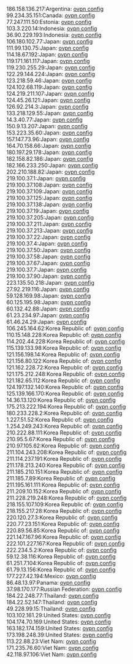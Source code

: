 186.158.136.217:Argentina: [ovpn config](vpn/186_158_136_217.ovpn)  
99.234.35.151:Canada: [ovpn config](vpn/99_234_35_151.ovpn)  
77.247.111.50:Estonia: [ovpn config](vpn/77_247_111_50.ovpn)  
103.3.220.14:Indonesia: [ovpn config](vpn/103_3_220_14.ovpn)  
36.90.229.193:Indonesia: [ovpn config](vpn/36_90_229_193.ovpn)  
106.180.102.77:Japan: [ovpn config](vpn/106_180_102_77.ovpn)  
111.99.130.75:Japan: [ovpn config](vpn/111_99_130_75.ovpn)  
114.18.67.192:Japan: [ovpn config](vpn/114_18_67_192.ovpn)  
119.171.161.117:Japan: [ovpn config](vpn/119_171_161_117.ovpn)  
119.230.255.29:Japan: [ovpn config](vpn/119_230_255_29.ovpn)  
122.29.144.224:Japan: [ovpn config](vpn/122_29_144_224.ovpn)  
123.218.59.46:Japan: [ovpn config](vpn/123_218_59_46.ovpn)  
124.102.68.119:Japan: [ovpn config](vpn/124_102_68_119.ovpn)  
124.219.211.107:Japan: [ovpn config](vpn/124_219_211_107.ovpn)  
124.45.26.121:Japan: [ovpn config](vpn/124_45_26_121.ovpn)  
126.92.214.3:Japan: [ovpn config](vpn/126_92_214_3.ovpn)  
133.218.129.55:Japan: [ovpn config](vpn/133_218_129_55.ovpn)  
14.3.40.77:Japan: [ovpn config](vpn/14_3_40_77.ovpn)  
150.9.13.207:Japan: [ovpn config](vpn/150_9_13_207.ovpn)  
153.223.35.60:Japan: [ovpn config](vpn/153_223_35_60.ovpn)  
157.147.73.96:Japan: [ovpn config](vpn/157_147_73_96.ovpn)  
164.70.158.66:Japan: [ovpn config](vpn/164_70_158_66.ovpn)  
180.197.29.178:Japan: [ovpn config](vpn/180_197_29_178.ovpn)  
182.158.82.186:Japan: [ovpn config](vpn/182_158_82_186.ovpn)  
182.166.233.250:Japan: [ovpn config](vpn/182_166_233_250.ovpn)  
202.210.188.82:Japan: [ovpn config](vpn/202_210_188_82.ovpn)  
219.100.37.1:Japan: [ovpn config](vpn/219_100_37_1.ovpn)  
219.100.37.108:Japan: [ovpn config](vpn/219_100_37_108.ovpn)  
219.100.37.109:Japan: [ovpn config](vpn/219_100_37_109.ovpn)  
219.100.37.125:Japan: [ovpn config](vpn/219_100_37_125.ovpn)  
219.100.37.138:Japan: [ovpn config](vpn/219_100_37_138.ovpn)  
219.100.37.19:Japan: [ovpn config](vpn/219_100_37_19.ovpn)  
219.100.37.205:Japan: [ovpn config](vpn/219_100_37_205.ovpn)  
219.100.37.211:Japan: [ovpn config](vpn/219_100_37_211.ovpn)  
219.100.37.213:Japan: [ovpn config](vpn/219_100_37_213.ovpn)  
219.100.37.22:Japan: [ovpn config](vpn/219_100_37_22.ovpn)  
219.100.37.4:Japan: [ovpn config](vpn/219_100_37_4.ovpn)  
219.100.37.50:Japan: [ovpn config](vpn/219_100_37_50.ovpn)  
219.100.37.58:Japan: [ovpn config](vpn/219_100_37_58.ovpn)  
219.100.37.67:Japan: [ovpn config](vpn/219_100_37_67.ovpn)  
219.100.37.7:Japan: [ovpn config](vpn/219_100_37_7.ovpn)  
219.100.37.90:Japan: [ovpn config](vpn/219_100_37_90.ovpn)  
223.135.50.218:Japan: [ovpn config](vpn/223_135_50_218.ovpn)  
27.92.219.116:Japan: [ovpn config](vpn/27_92_219_116.ovpn)  
59.128.169.98:Japan: [ovpn config](vpn/59_128_169_98.ovpn)  
60.125.195.98:Japan: [ovpn config](vpn/60_125_195_98.ovpn)  
60.132.42.88:Japan: [ovpn config](vpn/60_132_42_88.ovpn)  
61.23.234.97:Japan: [ovpn config](vpn/61_23_234_97.ovpn)  
61.46.24.29:Japan: [ovpn config](vpn/61_46_24_29.ovpn)  
106.245.164.62:Korea Republic of: [ovpn config](vpn/106_245_164_62.ovpn)  
110.15.148.228:Korea Republic of: [ovpn config](vpn/110_15_148_228.ovpn)  
114.202.44.228:Korea Republic of: [ovpn config](vpn/114_202_44_228.ovpn)  
115.139.133.98:Korea Republic of: [ovpn config](vpn/115_139_133_98.ovpn)  
121.156.198.14:Korea Republic of: [ovpn config](vpn/121_156_198_14.ovpn)  
121.156.80.122:Korea Republic of: [ovpn config](vpn/121_156_80_122.ovpn)  
121.162.228.72:Korea Republic of: [ovpn config](vpn/121_162_228_72.ovpn)  
121.175.212.248:Korea Republic of: [ovpn config](vpn/121_175_212_248.ovpn)  
121.182.65.112:Korea Republic of: [ovpn config](vpn/121_182_65_112.ovpn)  
124.197.132.140:Korea Republic of: [ovpn config](vpn/124_197_132_140.ovpn)  
125.139.166.170:Korea Republic of: [ovpn config](vpn/125_139_166_170.ovpn)  
14.36.13.120:Korea Republic of: [ovpn config](vpn/14_36_13_120.ovpn)  
175.213.222.194:Korea Republic of: [ovpn config](vpn/175_213_222_194.ovpn)  
180.233.228.2:Korea Republic of: [ovpn config](vpn/180_233_228_2.ovpn)  
1.227.51.52:Korea Republic of: [ovpn config](vpn/1_227_51_52.ovpn)  
1.254.249.243:Korea Republic of: [ovpn config](vpn/1_254_249_243.ovpn)  
210.222.88.111:Korea Republic of: [ovpn config](vpn/210_222_88_111.ovpn)  
210.95.5.67:Korea Republic of: [ovpn config](vpn/210_95_5_67.ovpn)  
210.97.105.62:Korea Republic of: [ovpn config](vpn/210_97_105_62.ovpn)  
211.104.243.208:Korea Republic of: [ovpn config](vpn/211_104_243_208.ovpn)  
211.114.237.191:Korea Republic of: [ovpn config](vpn/211_114_237_191.ovpn)  
211.178.213.240:Korea Republic of: [ovpn config](vpn/211_178_213_240.ovpn)  
211.185.210.151:Korea Republic of: [ovpn config](vpn/211_185_210_151.ovpn)  
211.185.7.89:Korea Republic of: [ovpn config](vpn/211_185_7_89.ovpn)  
211.195.161.111:Korea Republic of: [ovpn config](vpn/211_195_161_111.ovpn)  
211.209.10.152:Korea Republic of: [ovpn config](vpn/211_209_10_152.ovpn)  
211.228.219.248:Korea Republic of: [ovpn config](vpn/211_228_219_248.ovpn)  
218.155.107.109:Korea Republic of: [ovpn config](vpn/218_155_107_109.ovpn)  
218.155.217.28:Korea Republic of: [ovpn config](vpn/218_155_217_28.ovpn)  
220.120.27.3:Korea Republic of: [ovpn config](vpn/220_120_27_3.ovpn)  
220.77.23.151:Korea Republic of: [ovpn config](vpn/220_77_23_151.ovpn)  
220.89.56.85:Korea Republic of: [ovpn config](vpn/220_89_56_85.ovpn)  
221.147.167.96:Korea Republic of: [ovpn config](vpn/221_147_167_96.ovpn)  
222.101.227.167:Korea Republic of: [ovpn config](vpn/222_101_227_167.ovpn)  
222.234.5.2:Korea Republic of: [ovpn config](vpn/222_234_5_2.ovpn)  
59.12.38.116:Korea Republic of: [ovpn config](vpn/59_12_38_116.ovpn)  
61.251.7.104:Korea Republic of: [ovpn config](vpn/61_251_7_104.ovpn)  
61.79.13.156:Korea Republic of: [ovpn config](vpn/61_79_13_156.ovpn)  
177.227.42.194:Mexico: [ovpn config](vpn/177_227_42_194.ovpn)  
86.48.13.97:Panama: [ovpn config](vpn/86_48_13_97.ovpn)  
37.98.170.177:Russian Federation: [ovpn config](vpn/37_98_170_177.ovpn)  
184.22.248.77:Thailand: [ovpn config](vpn/184_22_248_77.ovpn)  
184.22.52.147:Thailand: [ovpn config](vpn/184_22_52_147.ovpn)  
49.228.99.15:Thailand: [ovpn config](vpn/49_228_99_15.ovpn)  
103.102.161.29:United States: [ovpn config](vpn/103_102_161_29.ovpn)  
104.174.70.169:United States: [ovpn config](vpn/104_174_70_169.ovpn)  
163.182.174.159:United States: [ovpn config](vpn/163_182_174_159.ovpn)  
173.198.248.39:United States: [ovpn config](vpn/173_198_248_39.ovpn)  
113.22.88.23:Viet Nam: [ovpn config](vpn/113_22_88_23.ovpn)  
171.235.76.60:Viet Nam: [ovpn config](vpn/171_235_76_60.ovpn)  
42.118.97.106:Viet Nam: [ovpn config](vpn/42_118_97_106.ovpn)  
